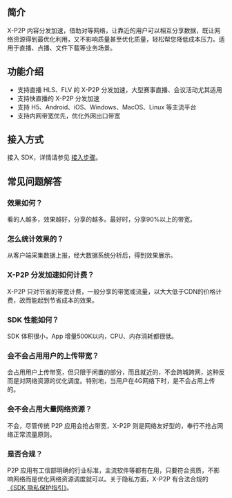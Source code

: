 ## 简介
 X-P2P 内容分发加速，借助对等网络，让靠近的用户可以相互分享数据，既让网络资源得到最优化利用，又不影响质量甚至优化质量，轻松帮您降低成本压力。适用于直播、点播、文件下载等业务场景。

## 功能介绍

- 支持直播 HLS、FLV 的 X-P2P 分发加速，大型赛事直播、会议活动尤其适用
- 支持快直播的 X-P2P 分发加速
- 支持 H5、Android、iOS、Windows、MacOS、Linux 等主流平台
- 支持内网带宽优先，优化外网出口带宽

## 接入方式

接入 SDK，详情请参见 [接入步骤](https://cloud.tencent.com/document/product/618/49016)。

## 常见问题解答

### 效果如何？
看的人越多，效果越好，分享的越多。最好时，分享90%以上的带宽。

### 怎么统计效果的？
从客户端采集数据上报，经大数据系统分析后，得到效果展示。

### X-P2P 分发加速如何计费？
 X-P2P 只对节省的带宽计费，一般分享的带宽或流量，以大大低于CDN的价格计费，故而能起到节省成本的效果。

### SDK 性能如何？
SDK 体积很小，App 增量500K以内，CPU、内存消耗都很低。

### 会不会占用用户的上传带宽？
会占用用户上传带宽，但只限于闲置的部分，而且就近的，不会跨城跨网，这种反而是对网络资源的优化调度。特别地，当用户在4G网络下时，是不会占用上传的。

### 会不会占用大量网络资源？
不会，尽管传统 P2P 应用会抢占带宽，X-P2P 则是网络友好型的，奉行不抢占网络正常流量原则。

### 是否合规？
P2P 应用有工信部明确的行业标准，主流软件等都有在用，只要符合资质，不影响网络而是优化网络资源调度就可以。关于隐私方面，X-P2P 有合法合规的 [《SDK 隐私保护指引》](https://cloud.tencent.com/document/product/618/71172)。
